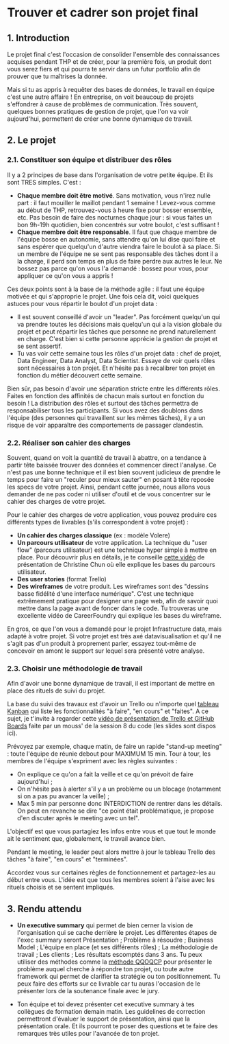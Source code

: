 # Trouver et cadrer son projet final

## 1. Introduction
Le projet final c'est l'occasion de consolider l'ensemble des connaissances acquises pendant THP et de créer, pour la première fois, un produit dont vous serez fiers et qui pourra te servir dans un futur portfolio afin de prouver que tu maîtrises la donnée.

Mais si tu as appris à requêter des bases de données, le travail en équipe c'est une autre affaire ! En entreprise, on voit beaucoup de projets s'effondrer à cause de problèmes de communication. Très souvent, quelques bonnes pratiques de gestion de projet, que l'on va voir aujourd'hui, permettent de créer une bonne dynamique de travail.

## 2. Le projet

### 2.1. Constituer son équipe et distribuer des rôles

Il y a 2 principes de base dans l'organisation de votre petite équipe. Et ils sont TRES simples. C'est :

- **Chaque membre doit être motivé**. Sans motivation, vous n'irez nulle part : il faut mouiller le maillot pendant 1 semaine ! Levez-vous comme au début de THP, retrouvez-vous à heure fixe pour bosser ensemble, etc. Pas besoin de faire des nocturnes chaque jour : si vous faites un bon 9h-19h quotidien, bien concentrés sur votre boulot, c'est suffisant !
- **Chaque membre doit être responsable**. Il faut que chaque membre de l'équipe bosse en autonomie, sans attendre qu'on lui dise quoi faire et sans espérer que quelqu'un d'autre viendra faire le boulot à sa place. Si un membre de l'équipe ne se sent pas responsable des tâches dont il a la charge, il perd son temps en plus de faire perdre aux autres le leur. Ne bossez pas parce qu'on vous l'a demandé : bossez pour vous, pour appliquer ce qu'on vous a appris !

Ces deux points sont à la base de la méthode agile : il faut une équipe motivée et qui s'approprie le projet. Une fois cela dit, voici quelques astuces pour vous répartir le boulot d'un projet data :

- Il est souvent conseillé d'avoir un "leader". Pas forcément quelqu'un qui va prendre toutes les décisions mais quelqu'un qui a la vision globale du projet et peut répartir les tâches que personne ne prend naturellement en charge. C'est bien si cette personne apprécie la gestion de projet et se sent assertif.
- Tu vas voir cette semaine tous les rôles d'un projet data : chef de projet, Data Engineer, Data Analyst, Data Scientist. Essaye de voir quels rôles sont nécessaires à ton projet. Et n'hésite pas à recalibrer ton projet en fonction du métier découvert cette semaine.

Bien sûr, pas besoin d'avoir une séparation stricte entre les différents rôles. Faites en fonction des affinités de chacun mais surtout en fonction du besoin ! La distribution des rôles et surtout des tâches permettra de responsabiliser tous les participants. Si vous avez des doublons dans l'équipe (des personnes qui travaillent sur les mêmes tâches), il y a un risque de voir apparaître des comportements de passager clandestin.

### 2.2. Réaliser son cahier des charges

Souvent, quand on voit la quantité de travail à abattre, on a tendance à partir tête baissée trouver des données et commencer direct l'analyse. Ce n'est pas une bonne technique et il est bien souvent judicieux de prendre le temps pour faire un "reculer pour mieux sauter" en posant à tête reposée les specs de votre projet. Ainsi, pendant cette journée, nous allons vous demander de ne pas coder ni utiliser d'outil et de vous concentrer sur le cahier des charges de votre projet.

Pour le cahier des charges de votre application, vous pouvez produire ces différents types de livrables (s'ils correspondent à votre projet) :
- **Un cahier des charges classique** (ex : modèle Volere)
- **Un parcours utilisateur** de votre application. La technique du "user flow" (parcours utilisateur) est une technique hyper simple à mettre en place. Pour découvrir plus en détails, je te conseille [cette vidéo](https://www.youtube.com/watch?v=TIV1y11xz7k) de présentation de Christine Chun où elle explique les bases du parcours utilisateur.
- **Des user stories** (format Trello)
- **Des wireframes** de votre produit. Les wireframes sont des "dessins basse fidélité d'une interface numérique". C'est une technique extrêmement pratique pour designer une page web, afin de savoir quoi mettre dans la page avant de foncer dans le code. Tu trouveras une excellente vidéo de CareerFoundry qui explique les bases du wireframe. 

En gros, ce que l'on vous a demandé pour le projet Infrastructure data, mais adapté à votre projet. Si votre projet est très axé datavisualisation et qu'il ne s'agit pas d'un produit à proprement parler, essayez tout-même de concevoir en amont le support sur lequel sera présenté votre analyse.


### 2.3. Choisir une méthodologie de travail

Afin d'avoir une bonne dynamique de travail, il est important de mettre en place des rituels de suivi du projet. 

La base du suivi des travaux est d'avoir un Trello ou n'importe quel [tableau Kanban](https://fr.wikipedia.org/wiki/Tableau_kanban) qui liste les fonctionnalités "à faire", "en cours" et "faites". A ce sujet, je t'invite à regarder cette [vidéo de présentation de Trello et GitHub Boards](https://www.youtube.com/watch?v=wJ5sRD0iiMk) faite par un mouss' de la session 8 du code (les slides sont dispos ici).

Prévoyez par exemple, chaque matin, de faire un rapide "stand-up meeting" : toute l'équipe de réunie debout pour MAXIMUM 15 min. Tour à tour, les membres de l'équipe s'expriment avec les règles suivantes :
- On explique ce qu'on a fait la veille et ce qu'on prévoit de faire aujourd'hui ;
- On n'hésite pas à alerter s'il y a un problème ou un blocage (notamment si on a pas pu avancer la veille) ;
- Max 5 min par personne donc INTERDICTION de rentrer dans les détails. On peut en revanche se dire "ce point était problématique, je propose d'en discuter après le meeting avec un tel".

L'objectif est que vous partagiez les infos entre vous et que tout le monde ait le sentiment que, globalement, le travail avance bien.

Pendant le meeting, le leader peut alors mettre à jour le tableau Trello des tâches "à faire", "en cours" et "terminées".

Accordez vous sur certaines règles de fonctionnement et partagez-les au début entre vous. L'idée est que tous les membres soient à l'aise avec les rituels choisis et se sentent impliqués.


## 3. Rendu attendu
- **Un executive summary** qui permet de bien cerner la vision de l'organisation qui se cache derrière le projet. Les différentes étapes de l'exec summary seront Présentation ; Problème à résoudre ; Business Model ; L'équipe en place (et ses différents rôles) ; La méthodologie de travail ; Les clients ; Les résultats escomptés dans 3 ans. Tu peux utiliser des méthodes comme la [méthode QQOQCP](https://qualiblog.fr/outils-et-methodes/methode-qqoqccp-outil-analyse-simple-et-performant/) pour présenter le problème auquel cherche à répondre ton projet, ou toute autre framework qui permet de clarifier ta stratégie ou ton positionnement. Tu peux faire des efforts sur ce livrable car tu auras l'occasion de le présenter lors de la soutenance finale avec le jury.

- Ton équipe et toi devez présenter cet executive summary à tes collègues de formation demain matin. Les guidelines de correction permettront d'évaluer le support de présentation, ainsi que la présentation orale. Et ils pourront te poser des questions et te faire des remarques très utiles pour l'avancée de ton projet.

